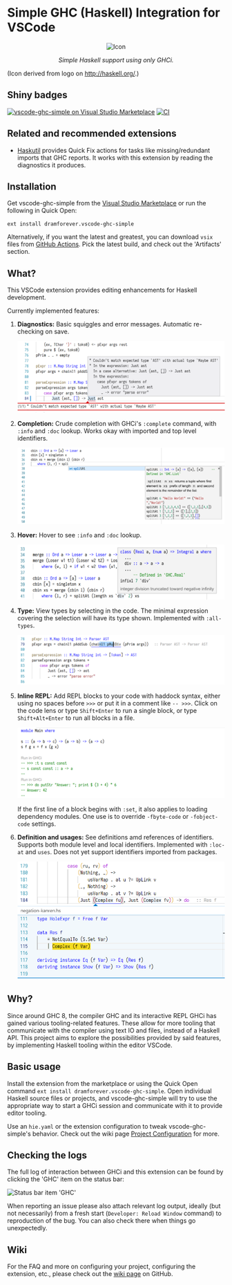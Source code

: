 # Simple GHC (Haskell) Integration for VSCode

<div align="center">
    <p><img src="images/vgs-icon.png" alt="Icon">
    <p><em>Simple Haskell support using only GHCi.</em>
</div>

(Icon derived from logo on <http://haskell.org/>.)

## Shiny badges

[![vscode-ghc-simple on Visual Studio Marketplace](https://img.shields.io/vscode-marketplace/v/dramforever.vscode-ghc-simple.svg)](https://marketplace.visualstudio.com/items?itemName=dramforever.vscode-ghc-simple) [![CI](https://img.shields.io/github/workflow/status/dramforever/vscode-ghc-simple/CI.svg)](https://github.com/dramforever/vscode-ghc-simple/actions?query=workflow%3ACI)

## Related and recommended extensions

- [Haskutil](https://github.com/EduardSergeev/vscode-haskutil) provides Quick Fix actions for tasks like missing/redundant imports that GHC reports. It works with this extension by reading the diagnostics it produces.


## Installation

Get vscode-ghc-simple from the [Visual Studio Marketplace](https://marketplace.visualstudio.com/items?itemName=dramforever.vscode-ghc-simple) or run the following in Quick Open:

```plain
ext install dramforever.vscode-ghc-simple
```

Alternatively, if you want the latest and greatest, you can download `vsix` files from [GitHub Actions](https://github.com/dramforever/vscode-ghc-simple/actions?query=workflow%3ACI). Pick the latest build, and check out the 'Artifacts' section.

## What?

This VSCode extension provides editing enhancements for  Haskell development.

Currently implemented features:

1. **Diagnostics:** Basic squiggles and error messages. Automatic re-checking on save.

    ![Squiggle demo screenshot](https://github.com/dramforever/dram.cf/raw/master/repo/vscode-ghc-simple/squiggle.png)

2. **Completion:** Crude completion with GHCi's `:complete` command, with `:info` and `:doc` lookup. Works okay with imported and top level identifiers.

    ![Completion demo screenshot](https://github.com/dramforever/dram.cf/raw/master/repo/vscode-ghc-simple/completion-doc.png)

3. **Hover:** Hover to see `:info` and `:doc` lookup.

    ![Completion demo screenshot](https://github.com/dramforever/dram.cf/raw/master/repo/vscode-ghc-simple/hover-doc.png)

4. **Type:** View types by selecting in the code. The minimal expression covering the selection will have its type shown. Implemented with `:all-types`.

    ![Range type demo screenshot](https://github.com/dramforever/dram.cf/raw/master/repo/vscode-ghc-simple/range-type.png)

5. **Inline REPL:** Add REPL blocks to your code with haddock syntax, either using no spaces before `>>>` or put it in a comment like `-- >>>`. Click on the code lens or type `Shift+Enter` to run a single block, or type `Shift+Alt+Enter` to run all blocks in a file.

    ![Inline REPL demo screenshot](https://github.com/dramforever/dram.cf/raw/master/repo/vscode-ghc-simple/inline-repl.png)

    If the first line of a block begins with `:set`, it also applies to loading dependency modules. One use is to override `-fbyte-code` or `-fobject-code` settings.


6. **Definition and usages:** See definitions amd references of identifiers. Supports both module level and local identifiers. Implemented with `:loc-at` and `uses`. Does not yet support identifiers imported from packages.

    ![Definition demo screenshot](https://github.com/dramforever/dram.cf/raw/master/repo/vscode-ghc-simple/definition.png)


## Why?

Since around GHC 8, the compiler GHC and its interactive REPL GHCi has gained various tooling-related features. These allow for more tooling that communicate with the compiler using text IO and files, instead of a Haskell API. This project aims to explore the possibilities provided by said features, by implementing Haskell tooling within the editor VSCode.

## Basic usage

Install the extension from the marketplace or using the Quick Open command `ext install dramforever.vscode-ghc-simple`. Open individual Haskell source files or projects, and vscode-ghc-simple will try to use the appropriate way to start a GHCi session and communicate with it to provide editor tooling.

Use an `hie.yaml` or the extension configuration to tweak vscode-ghc-simple's behavior. Check out the wiki page [Project Configuration] for more.

[Project Configuration]: https://github.com/dramforever/vscode-ghc-simple/wiki/Project-Configuration

## Checking the logs

The full log of interaction between GHCi and this extension can be found by clicking the 'GHC' item on the status bar:

![Status bar item 'GHC'](https://github.com/dramforever/vscode-ghc-simple/raw/master/images/status-bar-ghc.png)

When reporting an issue please also attach relevant log output, ideally (but not necessarily) from a fresh start (`Developer: Reload Window` command) to reproduction of the bug. You can also check there when things go unexpectedly.

## Wiki

For the FAQ and more on configuring your project, configuring the extension, etc., please check out the [wiki page] on GitHub.

[wiki page]: https://github.com/dramforever/vscode-ghc-simple/wiki
